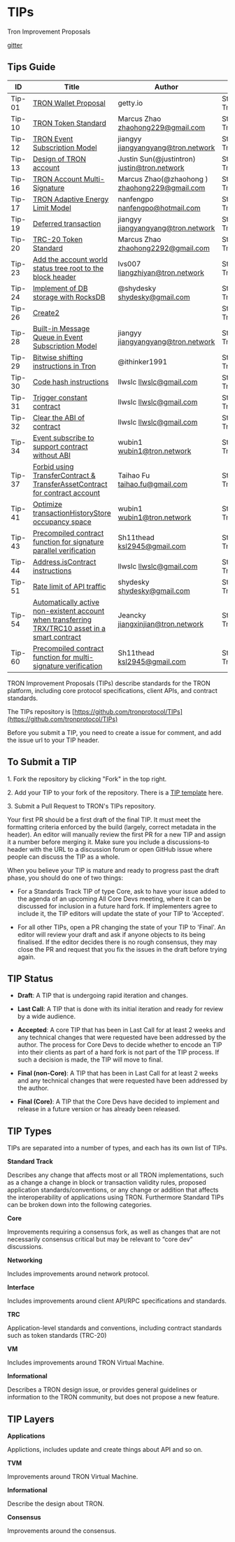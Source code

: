 # TIPs

Tron Improvement Proposals

[gitter](https://gitter.im/tronprotocol/TIPs)  


## Tips Guide 
|  ID    | Title  | Author | Type | Layer |
|  ----  | ----   | ----   | ---- | ----  |
| Tip-01  | [TRON Wallet Proposal](https://github.com/tronprotocol/TIPs/blob/master/tip-01.md)                                       | getty.io                                | Standards Track | Applications |
| Tip-10  | [TRON Token Standard](https://github.com/tronprotocol/TIPs/blob/master/tip-10.md)                                        | Marcus Zhao <zhaohong229@gmail.com>     | Standards Track | Applications |
| Tip-12  | [TRON Event Subscription Model](https://github.com/tronprotocol/TIPs/blob/master/tip-12.md)                              | jiangyy <jiangyangyang@tron.network>    | Standards Track | Informational |
| Tip-13  | [Design of TRON account](https://github.com/tronprotocol/TIPs/blob/master/tip-13.md)                                     | Justin Sun(@justintron) <justin@tron.network> | Standards Track   | Applications |
| Tip-16  | [TRON Account Multi-Signature](https://github.com/tronprotocol/TIPs/blob/master/tip-16.md)                               | Marcus Zhao(@zhaohong ) <zhaohong229@gmail.com> | Standards Track | Consensus  |
| Tip-17  | [TRON Adaptive Energy Limit Model](https://github.com/tronprotocol/TIPs/blob/master/tip-17.md)                           | nanfengpo <nanfengpo@hotmail.com> |Standards Track | Applications |
| Tip-19  | [Deferred transaction](https://github.com/tronprotocol/tips/blob/master/tip-19.md)                                       | jiangyy <jiangyangyang@tron.network> | Standards Track | Consensus |
| Tip-20  | [TRC-20 Token Standard](https://github.com/tronprotocol/TIPs/blob/master/tip-20.md)                                      | Marcus Zhao <zhaohong2292@gmail.com> | Standards Track | Applications |
| Tip-23  | [Add the account world status tree root to the block header](https://github.com/tronprotocol/tips/blob/master/tip-23.md) | lvs007 <liangzhiyan@tron.network> | Standards Track | Applications |
| Tip-24  | [Implement of DB storage with RocksDB](https://github.com/tronprotocol/tips/blob/master/tip-24.md)                       | @shydesky <shydesky@gmail.com> | Standards Track | Applications |
| Tip-26  | [Create2](https://github.com/tronprotocol/tips/blob/master/tip-26.md)                                                    |                                | Standards Track | TVM |
| Tip-28  | [Built-in Message Queue in Event Subscription Model](https://github.com/tronprotocol/TIPs/blob/master/tip-28.md)         | jiangyy <jiangyangyang@tron.network> | Standards Track | Applications |
| Tip-29  | [Bitwise shifting instructions in Tron](https://github.com/tronprotocol/tips/blob/master/tip-29.md)                      | @ithinker1991 | Standards Track | Applications |
| Tip-30  | [Code hash instructions](https://github.com/tronprotocol/tips/blob/master/tip-30.md)                                     | llwslc <llwslc@gmail.com> | Standards Track | Applications |
| Tip-31  | [Trigger constant contract](https://github.com/tronprotocol/tips/blob/master/tip-31.md)                                  | llwslc <llwslc@gmail.com> | Standards Track | TVM |
| Tip-32  | [Clear the ABI of contract](https://github.com/tronprotocol/tips/blob/master/tip-32.md)                                  | llwslc <llwslc@gmail.com>| Standards Track | TVM |
| Tip-34  | [Event subscribe to support contract without ABI](https://github.com/tronprotocol/tips/blob/tip34/tip-34.md)             | wubin1 <wubin1@tron.network> | Standards Track | TVM |
| Tip-37  | [Forbid using TransferContract & TransferAssetContract  for contract account](https://github.com/tronprotocol/tips/blob/master/tip-37.md)| Taihao Fu <taihao.fu@gmail.com> | Standards Track | TVM |
| Tip-41  | [Optimize transactionHistoryStore occupancy space](https://github.com/tronprotocol/tips/blob/master/tip-41.md)           | wubin1 <wubin1@tron.network>| Standards Track | Applications |
| Tip-43  | [Precompiled contract function for signature parallel verification](https://github.com/tronprotocol/tips/blob/master/tip-43.md)| Sh11thead <ksl2945@gmail.com>|Standards Track | TVM |
| Tip-44  | [Address.isContract instructions](https://github.com/tronprotocol/tips/blob/master/tip-44.md)                            | llwslc <llwslc@gmail.com> | Standards Track | TVM |
| Tip-51  | [Rate limit of API traffic](https://github.com/tronprotocol/tips/blob/master/tip-51.md)                                  | shydesky <shydesky@gmail.com>| Standards Track | Applications |
| Tip-54  | [Automatically active non-existent account when transferring TRX/TRC10 asset in a smart contract](https://github.com/tronprotocol/tips/blob/master/tip-54.md)| Jeancky <jiangxinjian@tron.network> | Standards Track | TVM |
| Tip-60  | [Precompiled contract function for multi-signature verification](https://github.com/tronprotocol/tips/blob/master/tip-60.md)| Sh11thead <ksl2945@gmail.com>| Standards Track | TVM |

 

TRON Improvement Proposals (TIPs) describe standards for the TRON platform, including core protocol specifications, client APIs, and contract standards.

The TIPs repository is [https://github.com/tronprotocol/TIPs](https://github.com/tronprotocol/TIPs)

Before you submit a TIP, you need to create a issue for comment, and add the issue url to your TIP header.   

<h2>To Submit a TIP</h2>

1.&nbsp;Fork the repository by clicking "Fork" in the top right.  

2.&nbsp;Add your TIP to your fork of the repository. There is a [TIP template](https://github.com/tronprotocol/TIPs/blob/master/template.md) here.  

3.&nbsp;Submit a Pull Request to TRON's TIPs repository.   

Your first PR should be a first draft of the final TIP. It must meet the formatting criteria enforced by the build (largely, correct metadata in the header). An editor will manually review the first PR for a new TIP and assign it a number before merging it. Make sure you include a discussions-to header with the URL to a discussion forum or open GitHub issue where people can discuss the TIP as a whole.  

When you believe your TIP is mature and ready to progress past the draft phase, you should do one of two things:

- For a Standards Track TIP of type Core, ask to have your issue added to the agenda of an upcoming All Core Devs meeting, where it can be discussed for inclusion in a future hard fork. If implementers agree to include it, the TIP editors will update the state of your TIP to 'Accepted'.  

- For all other TIPs, open a PR changing the state of your TIP to 'Final'. An editor will review your draft and ask if anyone objects to its being finalised. If the editor decides there is no rough consensus, they may close the PR and request that you fix the issues in the draft before trying again.

<h2>TIP Status</h2>

- **Draft**: A TIP that is undergoing rapid iteration and changes.  

- **Last Call**: A TIP that is done with its initial iteration and ready for review by a wide audience.  

- **Accepted**: A core TIP that has been in Last Call for at least 2 weeks and any technical changes that were requested have been addressed by the author. The process for Core Devs to decide whether to encode an TIP into their clients as part of a hard fork is not part of the TIP process. If such a decision is made, the TIP will move to final.  

- **Final (non-Core)**: A TIP that has been in Last Call for at least 2 weeks and any technical changes that were requested have been addressed by the author.  

- **Final (Core)**: A TIP that the Core Devs have decided to implement and release in a future version or has already been released.    

<h2>TIP Types</h2>

TIPs are separated into a number of types, and each has its own list of TIPs.

**Standard Track**  

Describes any change that affects most or all TRON implementations, such as a change a change in block or transaction validity rules, proposed application standards/conventions, or any change or addition that affects the interoperability of applications using TRON. Furthermore Standard TIPs can be broken down into the following categories.  

**Core**   

Improvements requiring a consensus fork, as well as changes that are not necessarily consensus critical but may be relevant to “core dev” discussions.    

**Networking**    

Includes improvements around network protocol.      

**Interface**   

Includes improvements around client API/RPC specifications and standards.    

**TRC**  

Application-level standards and conventions, including contract standards such as token standards (TRC-20)    

**VM**  

Includes improvements around TRON Virtual Machine.    

**Informational**  

Describes a TRON design issue, or provides general guidelines or information to the TRON community, but does not propose a new feature.       

<h2>TIP Layers</h2>

**Applications**  

Applictions, includes update and create things about API and so on. 

**TVM**  

Improvements around TRON Virtual Machine. 

**Informational**  

Describe the design about TRON.

**Consensus**

Improvements around the consensus.
